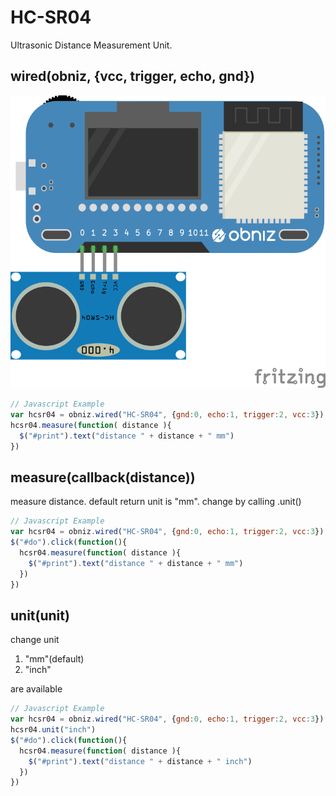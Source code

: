 # HC-SR04
Ultrasonic Distance Measurement Unit.


## wired(obniz, {vcc, trigger, echo, gnd})

![photo of wired](./wired.png)
```javascript
// Javascript Example
var hcsr04 = obniz.wired("HC-SR04", {gnd:0, echo:1, trigger:2, vcc:3});
hcsr04.measure(function( distance ){
  $("#print").text("distance " + distance + " mm")
})
```

## measure(callback(distance))
measure distance.
default return unit is "mm". change by calling .unit()
```javascript
// Javascript Example
var hcsr04 = obniz.wired("HC-SR04", {gnd:0, echo:1, trigger:2, vcc:3});
$("#do").click(function(){
  hcsr04.measure(function( distance ){
    $("#print").text("distance " + distance + " mm")
  })
})
```

## unit(unit)
change unit

1. "mm"(default)
2. "inch"

are available

```javascript
// Javascript Example
var hcsr04 = obniz.wired("HC-SR04", {gnd:0, echo:1, trigger:2, vcc:3});
hcsr04.unit("inch")
$("#do").click(function(){
  hcsr04.measure(function( distance ){
    $("#print").text("distance " + distance + " inch")
  })
})
```